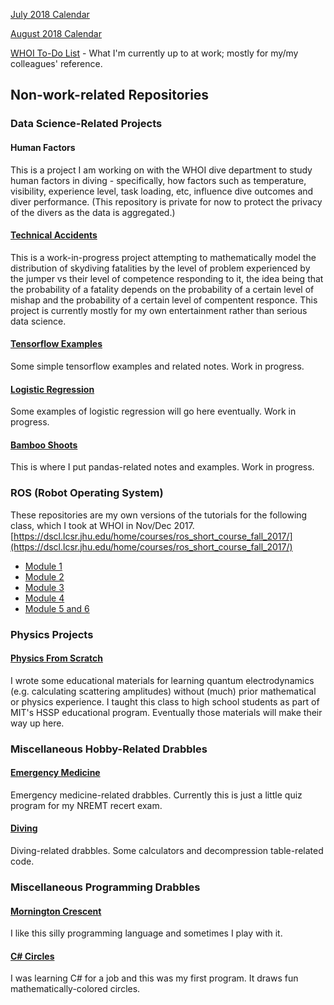 [July 2018 Calendar](JulyCalendar.md)

[August 2018 Calendar](AugCalendar.md)

[WHOI To-Do List](todo-whoi.html) - What I'm currently up to at work; mostly for my/my colleagues' reference. 

## Non-work-related Repositories
### Data Science-Related Projects
#### Human Factors 
This is a project I am working on with the WHOI dive department to study human factors in diving - specifically, how factors such as temperature, visibility, experience level, task loading, etc, influence dive outcomes and diver performance. (This repository is private for now to protect the privacy of the divers as the data is aggregated.) 
#### [Technical Accidents](https://github.com/emmettk/TechnicalAccidents)
This is a work-in-progress project attempting to mathematically model the distribution of skydiving fatalities by the level of problem experienced by the jumper vs their level of competence responding to it, the idea being that the probability of a fatality depends on the probability of a certain level of mishap and the probability of a certain level of compentent responce. This project is currently mostly for my own entertainment rather than serious data science. 
#### [Tensorflow Examples](https://github.com/emmettk/TensorFlowExamples)
Some simple tensorflow examples and related notes. Work in progress.
#### [Logistic Regression](https://github.com/emmettk/LogisticRegression)
Some examples of logistic regression will go here eventually. Work in progress.
#### [Bamboo Shoots](https://github.com/emmettk/bamboo-shoots)
This is where I put pandas-related notes and examples. Work in progress.

### ROS (Robot Operating System)
These repositories are my own versions of the tutorials for the following class, which I took at WHOI in Nov/Dec 2017.
[https://dscl.lcsr.jhu.edu/home/courses/ros_short_course_fall_2017/](https://dscl.lcsr.jhu.edu/home/courses/ros_short_course_fall_2017/)
- [Module 1](https://github.com/emmettk/beginner_tutorials)
- [Module 2](https://github.com/emmettk/learning_tf)
- [Module 3](https://github.com/emmettk/joy_twist)
- [Module 4](https://github.com/emmettk/edumip_my_robot)
- [Module 5 and 6](https://github.com/emmettk/edumip_my_robot_gazebo_ros)

### Physics Projects
#### [Physics From Scratch](http://www.physicsfromscratch.xyz)
I wrote some educational materials for learning quantum electrodynamics (e.g. calculating scattering amplitudes) without (much) prior mathematical or physics experience. I taught this class to high school students as part of MIT's HSSP educational program. Eventually those materials will make their way up here.

### Miscellaneous Hobby-Related Drabbles
#### [Emergency Medicine](https://github.com/emmettk/EMT)
Emergency medicine-related drabbles. Currently this is just a little quiz program for my NREMT recert exam. 
#### [Diving](https://github.com/emmettk/diving)
Diving-related drabbles. Some calculators and decompression table-related code. 

### Miscellaneous Programming Drabbles
#### [Mornington Crescent](https://github.com/emmettk/MorningtonCrescent)
I like this silly programming language and sometimes I play with it.
#### [C# Circles](https://github.com/emmettk/csharp_circles)
I was learning C# for a job and this was my first program. It draws fun mathematically-colored circles. 
